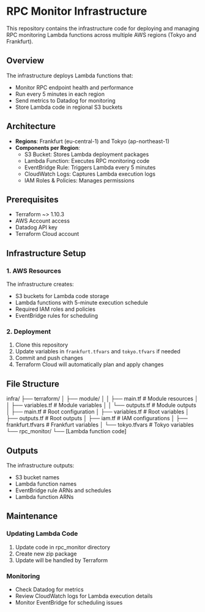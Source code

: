 # RPC Monitor Infrastructure

This repository contains the infrastructure code for deploying and managing RPC monitoring Lambda functions across multiple AWS regions (Tokyo and Frankfurt).

## Overview
The infrastructure deploys Lambda functions that:
- Monitor RPC endpoint health and performance
- Run every 5 minutes in each region
- Send metrics to Datadog for monitoring
- Store Lambda code in regional S3 buckets

## Architecture
- **Regions**: Frankfurt (eu-central-1) and Tokyo (ap-northeast-1)
- **Components per Region**:
  - S3 Bucket: Stores Lambda deployment packages
  - Lambda Function: Executes RPC monitoring code
  - EventBridge Rule: Triggers Lambda every 5 minutes
  - CloudWatch Logs: Captures Lambda execution logs
  - IAM Roles & Policies: Manages permissions

## Prerequisites
- Terraform ~> 1.10.3
- AWS Account access
- Datadog API key
- Terraform Cloud account

## Infrastructure Setup

### 1. AWS Resources
The infrastructure creates:
- S3 buckets for Lambda code storage
- Lambda functions with 5-minute execution schedule
- Required IAM roles and policies
- EventBridge rules for scheduling

### 2. Deployment
1. Clone this repository
2. Update variables in `frankfurt.tfvars` and `tokyo.tfvars` if needed
3. Commit and push changes
4. Terraform Cloud will automatically plan and apply changes

## File Structure
infra/
├── terraform/
│   ├── module/
│   │   ├── main.tf         # Module resources
│   │   ├── variables.tf    # Module variables
│   │   └── outputs.tf      # Module outputs
│   ├── main.tf            # Root configuration
│   ├── variables.tf       # Root variables
│   ├── outputs.tf         # Root outputs
│   ├── iam.tf            # IAM configurations
│   ├── frankfurt.tfvars  # Frankfurt variables
│   └── tokyo.tfvars      # Tokyo variables
└── rpc_monitor/
└── [Lambda function code]


## Outputs
The infrastructure outputs:
- S3 bucket names
- Lambda function names
- EventBridge rule ARNs and schedules
- Lambda function ARNs

## Maintenance
### Updating Lambda Code
1. Update code in rpc_monitor directory
2. Create new zip package
3. Update will be handled by Terraform

### Monitoring
- Check Datadog for metrics
- Review CloudWatch logs for Lambda execution details
- Monitor EventBridge for scheduling issues

